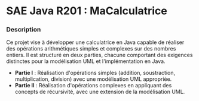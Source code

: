 # SAE Java R201 : MaCalculatrice
### Description
Ce projet vise à développer une calculatrice en Java capable de réaliser des opérations arithmétiques simples et complexes sur des nombres entiers. Il est structuré en deux parties, chacune comportant des exigences distinctes pour la modélisation UML et l'implémentation en Java.

- **Partie I** : Réalisation d'opérations simples (addition, soustraction, multiplication, division) avec une modélisation UML appropriée.
- **Partie II** : Réalisation d'opérations complexes en appliquant des concepts de récursivité, avec une extension de la modélisation UML.
